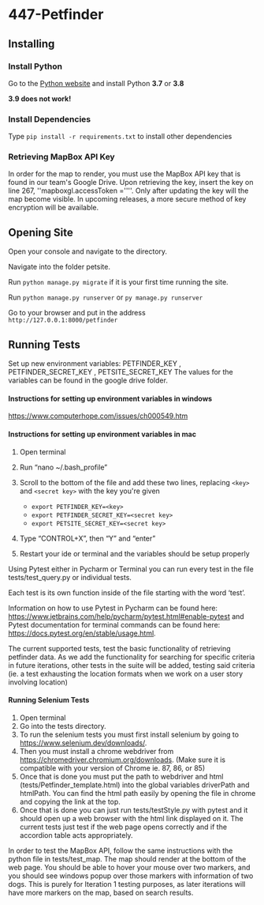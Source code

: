 # 447-Petfinder

## Installing

### Install Python
Go to the [Python website](https://www.python.org/downloads/) and install Python **3.7** or **3.8**   

**3.9 does not work!**

### Install Dependencies
Type `pip install -r requirements.txt` to install other dependencies

### Retrieving MapBox API Key
In order for the map to render, you must use the MapBox API key that is found in our team's Google Drive. Upon retrieving the key, insert the key on line 267, ''mapboxgl.accessToken ='<insert key here>'''. Only after updating the key will the map become visible. In upcoming releases, a more secure method of key encryption will be available.

## Opening Site
Open your console and navigate to the directory.

Navigate into the folder petsite.

Run `python manage.py migrate` if it is your first time running the site.

Run `python manage.py runserver` or `py manage.py runserver`

Go to your browser and put in the address `http://127.0.0.1:8000/petfinder`

## Running Tests

Set up new environment variables: PETFINDER_KEY , PETFINDER_SECRET_KEY , PETSITE_SECRET_KEY
The values for the variables can be found in the google drive folder.

#### Instructions for setting up environment variables in windows 
https://www.computerhope.com/issues/ch000549.htm

#### Instructions for setting up environment variables in mac
1. Open terminal
2. Run “nano ~/.bash_profile”
3. Scroll to the bottom of the file and add these two lines, replacing ``<key>`` and ``<secret key>`` with the key you're given

    * `export PETFINDER_KEY=<key>`
    * `export PETFINDER_SECRET_KEY=<secret key>`
    * `export PETSITE_SECRET_KEY=<secret key>`

4. Type “CONTROL+X”, then “Y” and “enter”
5. Restart your ide or terminal and the variables should be setup properly

Using Pytest either in Pycharm or Terminal you can run every test in the file tests/test_query.py or individual tests. 

Each test is its own function inside of the file starting with the word ‘test’. 

Information on how to use Pytest in Pycharm can be found here: https://www.jetbrains.com/help/pycharm/pytest.html#enable-pytest and 
Pytest documentation for terminal commands can be found here: https://docs.pytest.org/en/stable/usage.html.

The current supported tests, test the basic functionality of retrieving petfinder data. As we add the functionality for searching for specific criteria in future iterations, other tests in the suite will be added, testing said criteria 
(ie. a test exhausting the location formats when we work on a user story involving location)

#### Running Selenium Tests 
1. Open terminal
2. Go into the tests directory.
3. To run the selenium tests you must first install selenium by going to https://www.selenium.dev/downloads/. 
4. Then you must install a chrome webdriver from https://chromedriver.chromium.org/downloads. (Make sure it is compatible
with your version of Chrome ie. 87, 86, or 85) 
5. Once that is done you must put the path to webdriver and html (tests/Petfinder_template.html) into the global 
variables driverPath and htmlPath. You can find the html path easily by opening the file in chrome  and copying the link
at the top.
6. Once that is done you can just run tests/testStyle.py with pytest and it should open up a web browser with the html link displayed on it. 
The current tests just test if the web page opens correctly and if the accordion table acts appropriately.

In order to test the MapBox API, follow the same instructions with the python file in tests/test_map. The map should render at the bottom of the web page. You should be able to hover your mouse over two markers, and you should see windows popup over those markers with information of two dogs. This is purely for Iteration 1 testing purposes, as later iterations will have more markers on the map, based on search results.
